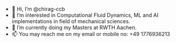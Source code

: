 - 👋 Hi, I’m @chirag-ccb
- 👀 I’m interested in Computational Fluid Dynamics, ML and AI implementations in field of mechanical sciences.
- 🌱 I’m currently doing my Masters at RWTH Aachen.
- 📫 You may reach me on my email or mobile no: +49 1776936213

<!---
chirag-ccb/chirag-ccb is a ✨ special ✨ repository because its `README.md` (this file) appears on your GitHub profile.
You can click the Preview link to take a look at your changes.
--->
